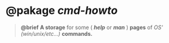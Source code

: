 # @pakage *cmd-howto*
> __@brief__ **A storage** for some ( ***help*** or ***man*** ) __pages__ of _OS' (win/unix/etc...)_ __commands.__
